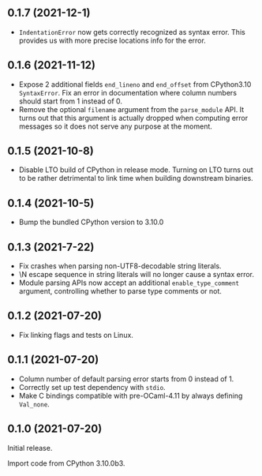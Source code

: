 ## 0.1.7 (2021-12-1)

- `IndentationError` now gets correctly recognized as syntax error. This provides us with more precise locations info for the error.

## 0.1.6 (2021-11-12)

- Expose 2 additional fields `end_lineno` and `end_offset` from CPython3.10 `SyntaxError`. Fix an error in documentation where column numbers should start from 1 instead of 0. 
- Remove the optional `filename` argument from the `parse_module` API. It turns out that this argument is actually dropped when computing error messages so it does not serve any purpose at the moment.

## 0.1.5 (2021-10-8)

- Disable LTO build of CPython in release mode. Turning on LTO turns out to be rather detrimental to link time when building downstream binaries. 

## 0.1.4 (2021-10-5)

- Bump the bundled CPython version to 3.10.0

## 0.1.3 (2021-7-22)

- Fix crashes when parsing non-UTF8-decodable string literals.
- \N escape sequence in string literals will no longer cause a syntax error.
- Module parsing APIs now accept an additional `enable_type_comment` argument, controlling whether to parse type comments or not.

## 0.1.2 (2021-07-20)

- Fix linking flags and tests on Linux.

## 0.1.1 (2021-07-20)

- Column number of default parsing error starts from 0 instead of 1.
- Correctly set up test dependency with `stdio`.
- Make C bindings compatible with pre-OCaml-4.11 by always defining `Val_none`.

## 0.1.0 (2021-07-20)

Initial release.

Import code from CPython 3.10.0b3.
